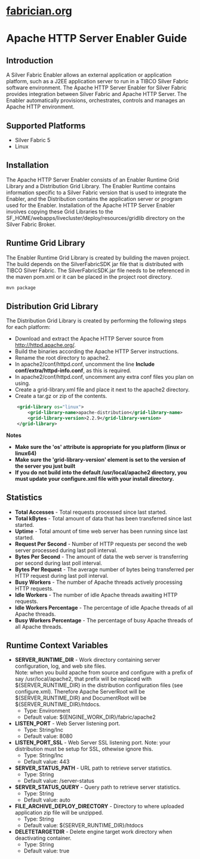 [fabrician.org](http://fabrician.org/)
==========================================================================
Apache HTTP Server Enabler Guide
==========================================================================

Introduction
--------------------------------------
A Silver Fabric Enabler allows an external application or application platform, such as a J2EE application server to run in a TIBCO Silver Fabric software environment. The Apache HTTP Server Enabler for Silver Fabric provides integration between Silver Fabric and Apache HTTP Server. The Enabler automatically provisions, orchestrates, controls and manages an Apache HTTP environment. 

Supported Platforms
--------------------------------------
* Silver Fabric 5
* Linux

Installation
--------------------------------------
The Apache HTTP Server Enabler consists of an Enabler Runtime Grid Library and a Distribution 
Grid Library. The Enabler Runtime contains information specific to a Silver Fabric version that is used to integrate the Enabler, and the Distribution contains the application server or program used for the 
Enabler. Installation of the Apache HTTP Server Enabler involves copying these Grid 
Libraries to the SF_HOME/webapps/livecluster/deploy/resources/gridlib directory on the Silver Fabric Broker. 

Runtime Grid Library
--------------------------------------
The Enabler Runtime Grid Library is created by building the maven project.  The build depends on the
SilverFabricSDK jar file that is distributed with TIBCO Silver Fabric.  The SilverFabricSDK.jar file needs to
be referenced in the maven pom.xml or it can be placed in the project root directory.
```bash
mvn package
```

Distribution Grid Library
--------------------------------------
The Distribution Grid Library is created by performing the following steps for each platform:
* Download and extract the Apache HTTP Server source from http://httpd.apache.org/.
* Build the binaries according the Apache HTTP Server instructions.
* Rename the root directory to apache2.
* In apache2/conf/httpd.conf, uncomment the line **Include conf/extra/httpd-info.conf**, as this is required.
* In apache2/conf/httpd.conf, uncomment any extra conf files you plan on using. 
* Create a grid-library.xml file and place it next to the apache2 directory.
* Create a tar.gz or zip of the contents.

```XML
    <grid-library os="linux">
        <grid-library-name>apache-distribution</grid-library-name>
        <grid-library-version>2.2.9</grid-library-version>
    </grid-library>
```

**Notes** 
* **Make sure the 'os' attribute is appropriate for you platform (linux or linux64)**
* **Make sure the 'grid-library-version' element is set to the version of the server you just built**
* **If you do not build into the default /usr/local/apache2 directory, you must update your configure.xml file with your install directory.**

Statistics
--------------------------------------
* **Total Accesses** - Total requests processed since last started. 
* **Total kBytes** - Total amount of data that has been transferred since last started. 
* **Uptime** - Total amount of time web server has been running since last started. 
* **Request Per Second** - Number of HTTP requests per second the web server processed during last poll interval. 
* **Bytes Per Second** - The amount of data the web server is transferring per second during last poll interval. 
* **Bytes Per Request** - The average number of bytes being transferred per HTTP request during last poll interval. 
* **Busy Workers** - The number of Apache threads actively processing HTTP requests. 
* **Idle Workers** - The number of idle Apache threads awaiting HTTP requests. 
* **Idle Workers Percentage** - The percentage of idle Apache threads of all Apache threads. 
* **Busy Workers Percentage** - The percentage of busy Apache threads of all Apache threads.

Runtime Context Variables
--------------------------------------
* **SERVER_RUNTIME_DIR** - Work directory containing server configuration, log, and web site files.  
Note: when you build apache from source and configure with a prefix of say /usr/local/apache2, that 
prefix will be replaced with ${SERVER_RUNTIME_DIR} in the distribution configuration files (see configure.xml).
Therefore Apache ServerRoot will be ${SERVER_RUNTIME_DIR} and DocumentRoot will be ${SERVER_RUNTIME_DIR}/htdocs.
    * Type: Environment
    * Default value: ${ENGINE_WORK_DIR}/fabric/apache2
* **LISTEN_PORT** - Web Server listening port.  
    * Type: String/Inc
    * Default value: 8080 
* **LISTEN_PORT_SSL** - Web Server SSL listening port.  Note: your distribution must be setup for SSL, othewise ignore this.
    * Type: String/Inc
    * Default value: 443
* **SERVER_STATUS_PATH** - URL path to retrieve server statistics.  
    * Type: String
    * Default value: /server-status
* **SERVER_STATUS_QUERY** - Query path to retrieve server statistics.  
    * Type: String
    * Default value: auto
* **FILE_ARCHIVE_DEPLOY_DIRECTORY** - Directory to where uploaded application zip file will be unzipped.  
    * Type: String
    * Default value: ${SERVER_RUNTIME_DIR}/htdocs
* **DELETETARGETDIR** - Delete engine target work directory when deactivating container.  
    * Type: String
    * Default value: true

